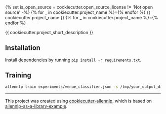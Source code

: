 {% set is_open_source = cookiecutter.open_source_license != 'Not open source' -%}
{% for _ in cookiecutter.project_name %}={% endfor %}
{{ cookiecutter.project_name }}
{% for _ in cookiecutter.project_name %}={% endfor %}

{{ cookiecutter.project_short_description }}

## Installation

Install dependencies by running `pip install -r requirements.txt`.

## Training

```bash
allennlp train experiments/venue_classifier.json -s /tmp/your_output_dir_here --include-package my_library
```

<hr/>

This project was created using [cookiecutter-allennlp](https://github.com/jacobdanovitch/cookiecutter-allennlp), which is based on [allennlp-as-a-library-example](https://github.com/allenai/allennlp-as-a-library-example).
